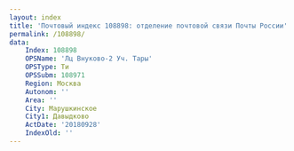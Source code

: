```yaml
---
layout: index
title: 'Почтовый индекс 108898: отделение почтовой связи Почты России'
permalink: /108898/
data:
    Index: 108898
    OPSName: 'Лц Внуково-2 Уч. Тары'
    OPSType: Ти
    OPSSubm: 108971
    Region: Москва
    Autonom: ''
    Area: ''
    City: Марушкинское
    City1: Давыдково
    ActDate: '20180928'
    IndexOld: ''
---
```

